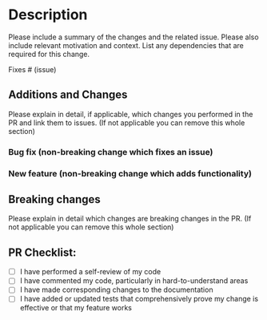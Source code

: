 # Description

Please include a summary of the changes and the related issue. Please also include relevant motivation and context. List any dependencies that are required for this change.

Fixes # (issue)

## Additions and Changes

Please explain in detail, if applicable, which changes you performed in the PR and link them to issues. (If not applicable you can remove this whole section)

### Bug fix (non-breaking change which fixes an issue)
### New feature (non-breaking change which adds functionality)

## Breaking changes

Please explain in detail which changes are breaking changes in the PR. (If not applicable you can remove this whole section)

## PR Checklist:

- [ ] I have performed a self-review of my code
- [ ] I have commented my code, particularly in hard-to-understand areas
- [ ] I have made corresponding changes to the documentation
- [ ] I have added or updated tests that comprehensively prove my change is effective or that my feature works
